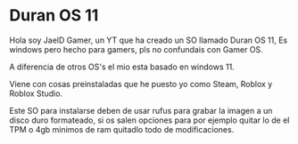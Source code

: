 # Duran OS 11


Hola soy JaelD Gamer, un YT que ha creado un SO llamado Duran OS 11,
Es windows pero hecho para gamers, pls no confundais con Gamer OS.

A diferencia de otros OS's el mio esta basado en windows 11.

Viene con cosas preinstaladas que he puesto yo como Steam, Roblox y Roblox Studio.

Este SO para instalarse deben de usar rufus para grabar la imagen a un disco duro formateado, si os salen opciones para por ejemplo quitar lo de el TPM o 4gb minimos de ram quitadlo todo de modificaciones.



